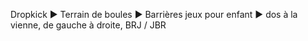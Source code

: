
Dropkick ► Terrain de boules ► Barrières jeux pour enfant ► dos à la vienne, de gauche à droite, BRJ / JBR